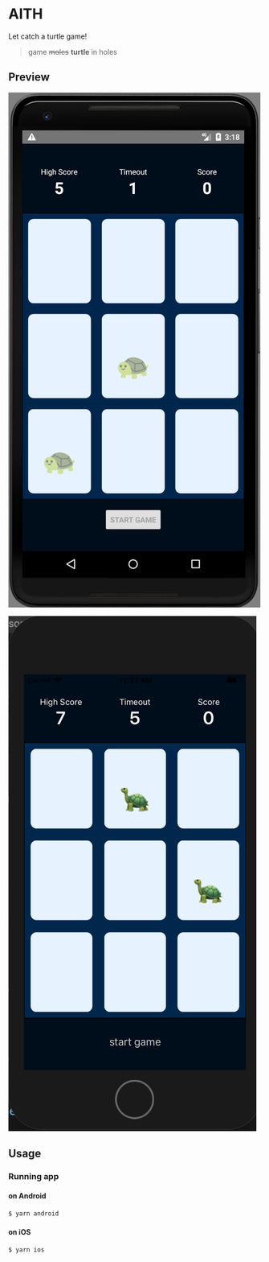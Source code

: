# AITH

Let catch a turtle game!

> game ~~moles~~ **turtle** in holes

## Preview

![Game Screenshot](example.png)

![iOS](ios.png)

## Usage

### Running app

#### on Android

```sh
$ yarn android
```

#### on iOS

```sh
$ yarn ios
```
